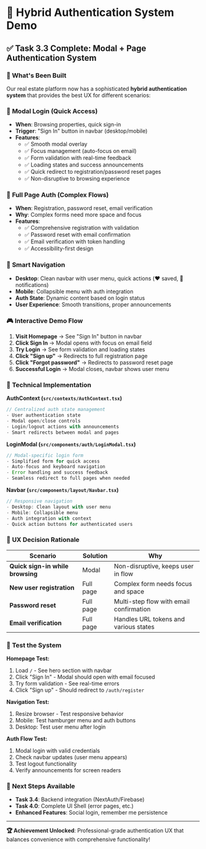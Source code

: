 # 🚀 Hybrid Authentication System Demo

## ✅ Task 3.3 Complete: Modal + Page Authentication System

### 🎯 What's Been Built

Our real estate platform now has a sophisticated **hybrid authentication system** that provides the best UX for different scenarios:

### 🔄 **Modal Login** (Quick Access)
- **When**: Browsing properties, quick sign-in
- **Trigger**: "Sign In" button in navbar (desktop/mobile)
- **Features**:
  - ✅ Smooth modal overlay  
  - ✅ Focus management (auto-focus on email)
  - ✅ Form validation with real-time feedback
  - ✅ Loading states and success announcements
  - ✅ Quick redirect to registration/password reset pages
  - ✅ Non-disruptive to browsing experience

### 📄 **Full Page Auth** (Complex Flows)
- **When**: Registration, password reset, email verification
- **Why**: Complex forms need more space and focus
- **Features**:
  - ✅ Comprehensive registration with validation
  - ✅ Password reset with email confirmation  
  - ✅ Email verification with token handling
  - ✅ Accessibility-first design

### 🧭 **Smart Navigation**
- **Desktop**: Clean navbar with user menu, quick actions (❤️ saved, 🔔 notifications)
- **Mobile**: Collapsible menu with auth integration
- **Auth State**: Dynamic content based on login status
- **User Experience**: Smooth transitions, proper announcements

### 🎮 **Interactive Demo Flow**

1. **Visit Homepage** → See "Sign In" button in navbar
2. **Click Sign In** → Modal opens with focus on email field  
3. **Try Login** → See form validation and loading states
4. **Click "Sign up"** → Redirects to full registration page
5. **Click "Forgot password"** → Redirects to password reset page
6. **Successful Login** → Modal closes, navbar shows user menu

### 🔧 **Technical Implementation**

**AuthContext (`src/contexts/AuthContext.tsx`)**
```typescript
// Centralized auth state management
- User authentication state
- Modal open/close controls  
- Login/logout actions with announcements
- Smart redirects between modal and pages
```

**LoginModal (`src/components/auth/LoginModal.tsx`)**
```typescript
// Modal-specific login form
- Simplified form for quick access
- Auto-focus and keyboard navigation
- Error handling and success feedback
- Seamless redirect to full pages when needed
```

**Navbar (`src/components/layout/Navbar.tsx`)**
```typescript
// Responsive navigation
- Desktop: Clean layout with user menu
- Mobile: Collapsible menu  
- Auth integration with context
- Quick action buttons for authenticated users
```

### 🎨 **UX Decision Rationale**

| Scenario | Solution | Why |
|----------|----------|-----|
| **Quick sign-in while browsing** | Modal | Non-disruptive, keeps user in flow |
| **New user registration** | Full page | Complex form needs focus and space |
| **Password reset** | Full page | Multi-step flow with email confirmation |
| **Email verification** | Full page | Handles URL tokens and various states |

### 🧪 **Test the System**

**Homepage Test:**
1. Load `/` - See hero section with navbar
2. Click "Sign In" - Modal should open with email focused
3. Try form validation - See real-time errors
4. Click "Sign up" - Should redirect to `/auth/register`

**Navigation Test:**
1. Resize browser - Test responsive behavior
2. Mobile: Test hamburger menu and auth buttons
3. Desktop: Test user menu after login

**Auth Flow Test:**
1. Modal login with valid credentials
2. Check navbar updates (user menu appears)
3. Test logout functionality
4. Verify announcements for screen readers

### 🎯 **Next Steps Available**

- **Task 3.4**: Backend integration (NextAuth/Firebase)
- **Task 4.0**: Complete UI Shell (error pages, etc.)
- **Enhanced Features**: Social login, remember me persistence

---

**🏆 Achievement Unlocked**: Professional-grade authentication UX that balances convenience with comprehensive functionality! 